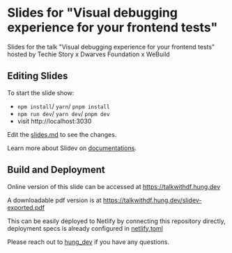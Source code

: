 # Slides for "Visual debugging experience for your frontend tests"

Slides for the talk "Visual debugging experience for your frontend tests" hosted by Techie Story x Dwarves Foundation x WeBuild

## Editing Slides

To start the slide show:

- `npm install`/ `yarn`/ `pnpm install`
- `npm run dev`/ `yarn dev`/ `pnpm dev`
- visit http://localhost:3030

Edit the [slides.md](./slides.md) to see the changes.

Learn more about Slidev on [documentations](https://sli.dev/).

## Build and Deployment

Online version of this slide can be accessed at https://talkwithdf.hung.dev

A downloadable pdf version is at https://talkwithdf.hung.dev/slidev-exported.pdf

This can be easily deployed to Netlify by connecting this repository directly, deployment specs is already configured in [netlify.toml](./netlify.toml)

Please reach out to [hung_dev](https://twitter.com/hung_dev) if you have any questions.

